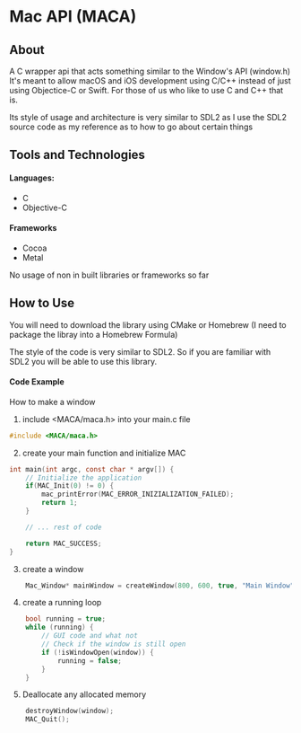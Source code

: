 # Mac API (MACA)

## About

A C wrapper api that acts something similar to the Window's API (window.h)
It's meant to allow macOS and iOS development using C/C++ instead of just using Objectice-C or Swift.
For those of us who like to use C and C++ that is.

Its style of usage and architecture is very similar to SDL2 as I use the SDL2 source code
as my reference as to how to go about certain things

## Tools and Technologies

#### Languages:

* C
* Objective-C

#### Frameworks

* Cocoa
* Metal

No usage of non in built libraries or frameworks so far
    
## How to Use

You will need to download the library using CMake or Homebrew
(I need to package the libray into a Homebrew Formula)

The style of the code is very similar to SDL2. 
So if you are familiar with SDL2 you will be able to use this library.

#### Code Example

How to make a window

1. include <MACA/maca.h> into your main.c file

```C
#include <MACA/maca.h>
```

2. create your main function and initialize MAC

```C
int main(int argc, const char * argv[]) {
    // Initialize the application
    if(MAC_Init(0) != 0) {
        mac_printError(MAC_ERROR_INIZIALIZATION_FAILED);
        return 1;
    }

    // ... rest of code

    return MAC_SUCCESS;
}
```

3. create a window

```C
    Mac_Window* mainWindow = createWindow(800, 600, true, "Main Window", MAC_COLOR_BLACK, 0);
```

4. create a running loop 

```C
    bool running = true;
    while (running) {
        // GUI code and what not
        // Check if the window is still open
        if (!isWindowOpen(window)) {
            running = false;
        }
    }
```

5. Deallocate any allocated memory 

```C
    destroyWindow(window);
    MAC_Quit();
```